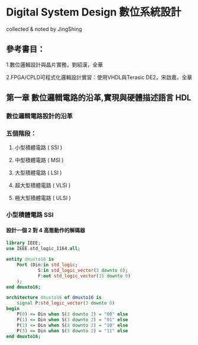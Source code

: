 # Digital System Design 數位系統設計

collected & noted by JingShing

## 參考書目：

1.數位邏輯設計與晶片實務，劉紹漢，全華

2.FPGA/CPLD可程式化邏輯設計實習：使用VHDL與Terasic DE2，宋啟嘉，全華

## 第一章 數位邏輯電路的沿革,實現與硬體描述語言 HDL

### 數位邏輯電路設計的沿革

### 五個階段：

1. 小型積體電路 ( SSI )

2. 中型積體電路 ( MSI )

3. 大型積體電路 ( LSI )

4. 超大型積體電路 ( VLSI )

5. 極大型積體電路 ( ULSI )

### 小型積體電路 SSI

#### 設計一個 2 對 4 高態動作的解碼器

```VHDL
library IEEE;
use IEEE.std_logic_1164.all;

entity dmuxto16 is
	Port (Din:in std_logic;
			S:in std_logic_vector(3 downto 0);
			F:out std_logic_vector(15 downto 0)
	);
end dmuxto16;

architecture dmuxto16 of dmuxto16 is
	signal P:std_logic_vector(3 downto 0)
begin
	P(0) <= Din when S(3 downto 2) = "00" else
	P(1) <= Din when S(3 downto 2) = "01" else
	P(2) <= Din when S(3 downto 2) = "10" else
	P(3) <= Din when S(3 downto 2) = "11" else
end dmuxto16;
```
